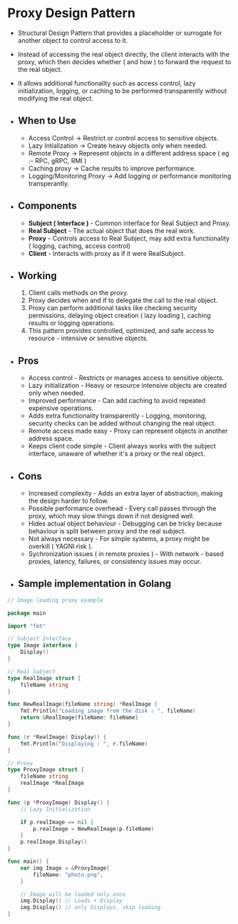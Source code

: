 # Proxy Design Pattern
- Structural Design Pattern that provides a placeholder or surrogate for another object to control access to it.
- Instead of accessing the real object directly, the client interacts with the proxy, which then decides whether ( and how ) to forward the request to the real object.
- It allows additional functionality such as access control, lazy initialization, logging, or caching to be performed transparently without modifying the real object.

- ## When to Use
	- Access Control -> Restrict or control access to sensitive objects.
	- Lazy Intialization -> Create heavy objects only when needed.
	- Remote Proxy -> Represent objects in a different address space ( eg :- RPC, gRPC, RMI )
	- Caching proxy -> Cache results to improve performance.
	- Logging/Monitoring Proxy -> Add logging or performance monitoring transperantly.

- ## Components
	- **Subject ( Interface )** - Common interface for Real Subject and Proxy.
	- **Real Subject** - The actual object that does the real work.
	-  **Proxy** - Controls access to Real Subject, may add extra functionality ( logging, caching, access control)
	- **Client** - Interacts with proxy as if it were RealSubject.

- ## Working
	1. Client calls methods on the proxy.
	2. Proxy decides when and if to delegate the call to the real object.
	3. Proxy can perform additional tasks like checking security permissions, delaying object creation ( lazy loading ), caching results or logging operations.
	4. This pattern provides controlled, optimized, and safe access to resource - intensive or sensitive objects.

- ## Pros
	- Access control - Restricts or manages access to sensitive objects.
	- Lazy initialization - Heavy or resource intensive objects are created only when needed.
	- Improved performance - Can add caching to avoid repeated expensive operations.
	- Adds extra functionality transparently - Logging, monitoring, security checks can be added without changing the real object.
	- Remote access made easy - Proxy can represent objects in another address space.
	- Keeps client code simple - Client always works with the subject interface, unaware of whether it's a proxy or the real object.

- ## Cons
	- Increased complexity - Adds an extra layer of abstraction, making the design harder to follow.
	- Possible performance overhead - Every call passes through the proxy, which may slow things down if not designed well.
	- Hides actual object behaviour - Debugging can be tricky because behaviour is split between proxy and the real subject.
	- Not always necessary - For simple systems, a proxy might be overkill ( YAGNI risk ).
	- Sychronization issues ( in remote proxies ) - With network - based proxies, latency, failures, or consistency issues may occur.

- ## Sample implementation in Golang

```go
// Image loading proxy example

package main

import "fmt"

// Subject Interface
type Image interface {
	Display()
}

// Real Subject
type RealImage struct {
	fileName string
}

func NewRealImage(fileName string) *RealImage {
	fmt.Println("Loading image from the disk : ", fileName)
	return &RealImage{fileName: fileName}
}

func (r *RealImage) Display() {
	fmt.Println("Displaying : ", r.fileName)
}

// Proxy
type ProxyImage struct {
	fileName string
	realImage *RealImage
}

func (p *ProxyImage) Display() {
	// Lazy Initialization

	if p.realImage == nil {
		p.realImage = NewRealImage(p.fileName)
	}
	p.realImage.Display()
}

func main() {
	var img Image = &ProxyImage{
		fileName: "photo.png",
	}

	// Image will be loaded only once
	img.Display() // Loads + Display
	img.Display() // only Displays, skip loading
}
```
